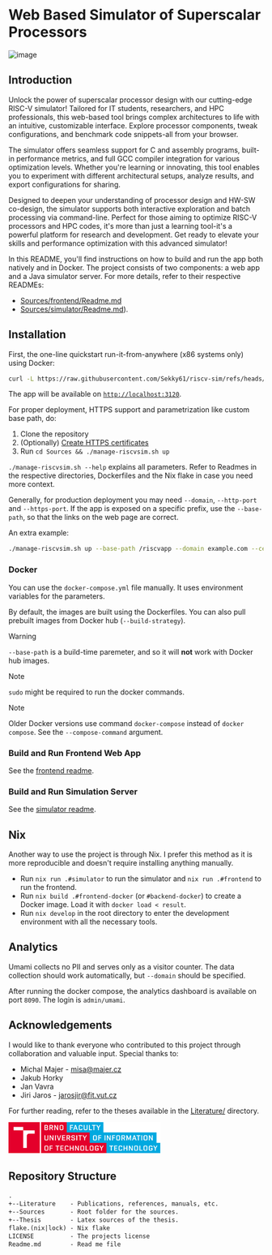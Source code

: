 # Web Based Simulator of Superscalar Processors

![image](https://github.com/user-attachments/assets/c0d9b4ea-a7fc-4445-bf57-5ec339f674c6)

## Introduction

Unlock the power of superscalar processor design with our cutting-edge RISC-V simulator! Tailored for IT students, researchers, and HPC professionals, this web-based tool brings complex architectures to life with an intuitive, customizable interface. Explore processor components, tweak configurations, and benchmark code snippets-all from your browser.

The simulator offers seamless support for C and assembly programs, built-in performance metrics, and full GCC compiler integration for various optimization levels. Whether you're learning or innovating, this tool enables you to experiment with different architectural setups, analyze results, and export configurations for sharing.

Designed to deepen your understanding of processor design and HW-SW co-design, the simulator supports both interactive exploration and batch processing via command-line. Perfect for those aiming to optimize RISC-V processors and HPC codes, it's more than just a learning tool-it's a powerful platform for research and development. Get ready to elevate your skills and performance optimization with this advanced simulator!

In this README, you'll find instructions on how to build and run the app both natively and in Docker.
The project consists of two components: a web app and a Java simulator server. For more details, refer to their respective READMEs:
- [Sources/frontend/Readme.md](Sources/frontend/Readme.md)
- [Sources/simulator/Readme.md](Sources/simulator/Readme.md)).

## Installation

First, the one-line quickstart run-it-from-anywhere (x86 systems only) using Docker:
```bash
curl -L https://raw.githubusercontent.com/Sekky61/riscv-sim/refs/heads/master/Sources/docker-compose.yml | docker compose -f - up
```
The app will be available on [`http://localhost:3120`](http://localhost:3120).

For proper deployment, HTTPS support and parametrization like custom base path, do:

1. Clone the repository
2. (Optionally) [Create HTTPS certificates](Sources/proxy/Readme.md)
3. Run `cd Sources && ./manage-riscvsim.sh up`

`./manage-riscvsim.sh --help` explains all parameters.
Refer to Readmes in the respective directories, Dockerfiles and the Nix flake in case you need more context.

Generally, for production deployment you may need `--domain`, `--http-port` and `--https-port`.
If the app is exposed on a specific prefix, use the `--base-path`, so that the links on the web page are correct.

An extra example:
```bash
./manage-riscvsim.sh up --base-path /riscvapp --domain example.com --certs-path ~/certs
```

### Docker

You can use the `docker-compose.yml` file manually.
It uses environment variables for the parameters.

By default, the images are built using the Dockerfiles.
You can also pull prebuilt images from Docker hub (`--build-strategy`).

> [!WARNING]  
> `--base-path` is a build-time paremeter, and so it will **not** work with Docker hub images.

> [!NOTE]  
> `sudo` might be required to run the docker commands.

> [!NOTE]  
> Older Docker versions use command `docker-compose` instead of `docker compose`. See the `--compose-command` argument.


### Build and Run Frontend Web App

See the [frontend readme](Sources/frontend/Readme.md).

### Build and Run Simulation Server

See the [simulator readme](Sources/simulator/Readme.md).

## Nix

Another way to use the project is through Nix.
I prefer this method as it is more reproducible and doesn't require installing anything manually.

- Run `nix run .#simulator` to run the simulator and `nix run .#frontend` to run the frontend.
- Run `nix build .#frontend-docker` (or `#backend-docker`) to create a Docker image. Load it with `docker load < result`.
- Run `nix develop` in the root directory to enter the development environment with all the necessary tools.

## Analytics

Umami collects no PII and serves only as a visitor counter.
The data collection should work automatically, but `--domain` should be specified.

After running the docker compose, the analytics dashboard is available on port `8090`.
The login is `admin/umami`.

## Acknowledgements

I would like to thank everyone who contributed to this project through collaboration and valuable input. Special thanks to:

- Michal Majer - [misa@majer.cz](misa@majer.cz)
- Jakub Horky
- Jan Vavra
- Jiri Jaros - [jarosjir@fit.vut.cz](jarosjir@fit.vut.cz)

For further reading, refer to the theses available in the [Literature/](Literature/) directory.

<img src="Sources/frontend/public/FIT_color_EN.png" alt="BUT FIT" width="300"/>

## Repository Structure

```
.
+--Literature    - Publications, references, manuals, etc.
+--Sources       - Root folder for the sources.
+--Thesis        - Latex sources of the thesis.
flake.(nix|lock) - Nix flake
LICENSE          - The projects license
Readme.md        - Read me file
```

